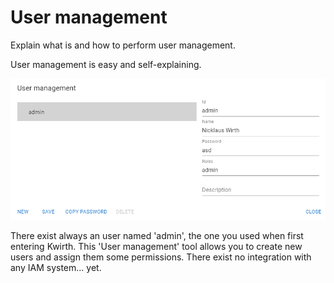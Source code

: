 # User management
Explain what is and how to perform user management.

User management is easy and self-explaining.

![user managment](./_media/user-managment.png)

There exist always an user named 'admin', the one you used when first entering Kwirth. This 'User management' tool allows you to create new users and assign them some permissions. There exist no integration with any IAM system... yet.





